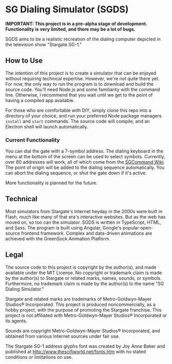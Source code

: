 # SG Dialing Simulator (SGDS)

**IMPORTANT: This project is in a pre-alpha stage of development. Functionality is very limited, and there may be a lot of bugs.**

SGDS aims to be a realistic recreation of the dialing computer depicted in the television show "Stargate SG-1."

## How to Use

The intention of this project is to create a simulator that can be enjoyed without requiring technical expertise. However, we're not quite there yet. For now, the only way to run the program is to download and build the source code. You'll need Node.js and some familiarity with the command line. Otherwise, I recommend that you wait until we get to the point of having a compiled app available.

For those who are comfortable with DIY, simply clone this repo into a directory of your choice, and run your preferred Node package managers `install` and `start` commands. The source code will compile, and an Electron shell will launch automatically.

### Current Functionality

You can dial the gate with a 7-symbol address. The dialing keyboard in the menu at the bottom of the screen can be used to select symbols. Currently, over 80 addresses will work, all of which come from the [SGCommand Wiki](https://stargate.wikia.com). The point of origin will be added to the dialing sequence automatically. You can abort the dialing sequence, or shut the gate down if it's active.

More functionality is planned for the future.

## Technical

Most simulators from Stargate's Internet heyday in the 2000s were built in Flash, much like many of that era's interactive websites. But as the web has moved on, so too can the simulator. SGDS is written in TypeScript, HTML, and Sass. The program is built using Angular, Google's popular open-source frontend framework. Complex and data-driven animations are achieved with the GreenSock Animation Platform.

## Legal

The source code to this project is copyright by the author(s), and made available under the MIT License. No copyright or trademark claim is made by the author(s) to Stargate or related marks, names, sounds, or symbols. Furthermore, no trademark claim is made by the author(s) to the name "SG Dialing Simulator."

Stargate and related marks are trademarks of Metro-Goldwyn-Mayer Studios® Incorporated. This project is produced noncommercially, as a hobby project, with the purpose of promoting the Stargate franchise. This project is not affiliated with Metro-Goldwyn-Mayer Studios® Incorporated or its agents.

Sounds are copyright Metro-Goldwyn-Mayer Studios® Incorporated, and obtained from various Internet sources under fair use.

The Stargate SG-1 address glyphs font was created by Joy Anne Baker and published at http://www.thescifiworld.net/fonts.htm with no stated conditions or limitations on use.
